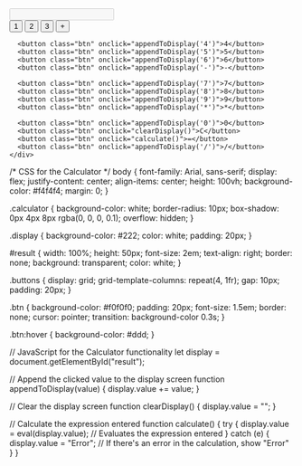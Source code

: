 <!DOCTYPE html>
<html lang="en">
<head>
  <meta charset="UTF-8">
  <meta name="viewport" content="width=device-width, initial-scale=1.0">
  <title>Basic Calculator</title>
  <link rel="stylesheet" href="style.css">
</head>
<body>

  <div class="calculator">
    <div class="display">
      <input type="text" id="result" disabled />
    </div>
    <div class="buttons">
      <button class="btn" onclick="appendToDisplay('1')">1</button>
      <button class="btn" onclick="appendToDisplay('2')">2</button>
      <button class="btn" onclick="appendToDisplay('3')">3</button>
      <button class="btn" onclick="appendToDisplay('+')">+</button>

      <button class="btn" onclick="appendToDisplay('4')">4</button>
      <button class="btn" onclick="appendToDisplay('5')">5</button>
      <button class="btn" onclick="appendToDisplay('6')">6</button>
      <button class="btn" onclick="appendToDisplay('-')">-</button>

      <button class="btn" onclick="appendToDisplay('7')">7</button>
      <button class="btn" onclick="appendToDisplay('8')">8</button>
      <button class="btn" onclick="appendToDisplay('9')">9</button>
      <button class="btn" onclick="appendToDisplay('*')">*</button>

      <button class="btn" onclick="appendToDisplay('0')">0</button>
      <button class="btn" onclick="clearDisplay()">C</button>
      <button class="btn" onclick="calculate()">=</button>
      <button class="btn" onclick="appendToDisplay('/')">/</button>
    </div>
  </div>

  <script src="script.js"></script>
</body>
</html>

<!--css code-->
/* CSS for the Calculator */
body {
    font-family: Arial, sans-serif;
    display: flex;
    justify-content: center;
    align-items: center;
    height: 100vh;
    background-color: #f4f4f4;
    margin: 0;
  }
  
  .calculator {
    background-color: white;
    border-radius: 10px;
    box-shadow: 0px 4px 8px rgba(0, 0, 0, 0.1);
    overflow: hidden;
  }
  
  .display {
    background-color: #222;
    color: white;
    padding: 20px;
  }
  
  #result {
    width: 100%;
    height: 50px;
    font-size: 2em;
    text-align: right;
    border: none;
    background: transparent;
    color: white;
  }
  
  .buttons {
    display: grid;
    grid-template-columns: repeat(4, 1fr);
    gap: 10px;
    padding: 20px;
  }
  
  .btn {
    background-color: #f0f0f0;
    padding: 20px;
    font-size: 1.5em;
    border: none;
    cursor: pointer;
    transition: background-color 0.3s;
  }
  
  .btn:hover {
    background-color: #ddd;
  }

  <!--Javascript code-->
  // JavaScript for the Calculator functionality
let display = document.getElementById("result");

// Append the clicked value to the display screen
function appendToDisplay(value) {
  display.value += value;
}

// Clear the display screen
function clearDisplay() {
  display.value = "";
}

// Calculate the expression entered
function calculate() {
  try {
    display.value = eval(display.value); // Evaluates the expression entered
  } catch (e) {
    display.value = "Error"; // If there's an error in the calculation, show "Error"
  }
}

